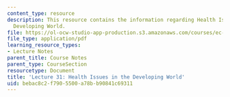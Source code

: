 ```yaml
---
content_type: resource
description: This resource contains the information regarding Health Issues in the
  Developing World.
file: https://ol-ocw-studio-app-production.s3.amazonaws.com/courses/ec-701j-d-lab-i-development-fall-2009/bebac8c2f7905500a78bb90841c69311_MITEC_701JF09_lec31_nb.pdf
file_type: application/pdf
learning_resource_types:
- Lecture Notes
parent_title: Course Notes
parent_type: CourseSection
resourcetype: Document
title: 'Lecture 31: Health Issues in the Developing World'
uid: bebac8c2-f790-5500-a78b-b90841c69311
---
```


